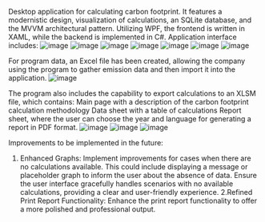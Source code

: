 Desktop application for calculating carbon footprint. It features a modernistic design, visualization of calculations, an SQLite database, and the MVVM architectural pattern. Utilizing WPF, the frontend is written in XAML, while the backend is implemented in C#.
Application interface includes:
![image](https://github.com/PortfolioJankowski/CarbonFootprintDesktopWPF/assets/143873536/e5283dd8-55bf-4ca6-bb3f-cdfdc5f48922)
![image](https://github.com/PortfolioJankowski/CarbonFootprintDesktopWPF/assets/143873536/21b8a2d5-6d28-4de8-9ad7-a1b069bc31c6)
![image](https://github.com/PortfolioJankowski/CarbonFootprintDesktopWPF/assets/143873536/85acaa94-c522-4c7d-968f-1bf650767e43)
![image](https://github.com/PortfolioJankowski/CarbonFootprintDesktopWPF/assets/143873536/eb1b5975-10c3-4293-81c5-e049fa512138)
![image](https://github.com/PortfolioJankowski/CarbonFootprintDesktopWPF/assets/143873536/7f5055dd-497b-4e94-a966-e82698e3bfe1)
![image](https://github.com/PortfolioJankowski/CarbonFootprintDesktopWPF/assets/143873536/90abfcc5-1d5f-48fb-8d42-9c1756d4a8c6)
![image](https://github.com/PortfolioJankowski/CarbonFootprintDesktopWPF/assets/143873536/14fd1b75-35a6-45ea-8049-cb98a4e16b9f)

For program data, an Excel file has been created, allowing the company using the program to gather emission data and then import it into the application.
![image](https://github.com/PortfolioJankowski/CarbonFootprintDesktopWPF/assets/143873536/20fefffb-4373-4603-86ba-0e3ca16ff24a)

The program also includes the capability to export calculations to an XLSM file, which contains:
Main page with a description of the carbon footprint calculation methodology
Data sheet with a table of calculations
Report sheet, where the user can choose the year and language for generating a report in PDF format.
![image](https://github.com/PortfolioJankowski/CarbonFootprintDesktopWPF/assets/143873536/aa6ad6cf-83b2-4471-801f-6f6537e352ac)
![image](https://github.com/PortfolioJankowski/CarbonFootprintDesktopWPF/assets/143873536/576f3f28-44ed-44f4-bed2-2584102c7ab3)
![image](https://github.com/PortfolioJankowski/CarbonFootprintDesktopWPF/assets/143873536/cb06e4df-7f52-4095-9576-5d508c95162e)

Improvements to be implemented in the future:
1. Enhanced Graphs:
Implement improvements for cases when there are no calculations available. This could include displaying a message or placeholder graph to inform the user about the absence of data.
Ensure the user interface gracefully handles scenarios with no available calculations, providing a clear and user-friendly experience.
2.Refined Print Report Functionality:
Enhance the print report functionality to offer a more polished and professional output.
